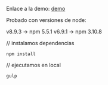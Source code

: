 
Enlace a la demo: [demo](https://adangnzlz.github.io/demo-itx)

Probado con versiones de node:

v8.9.3 -> npm 5.5.1
v6.9.1 -> npm 3.10.8


// instalamos dependencias

`npm install`

// ejecutamos en local

`gulp`